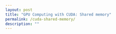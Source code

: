 ```yaml
---
layout: post
title: "GPU Computing with CUDA: Shared memory"
permalink: /cuda-shared-memory/
description: ""
---
```

